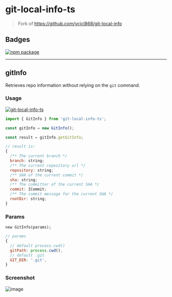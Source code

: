 
# git-local-info-ts

> Fork of <https://github.com/ycjcl868/git-local-info>

## Badges

[![npm package](https://img.shields.io/npm/v/git-local-info-ts.svg?style=flat-square)](https://www.npmjs.org/package/git-local-info-ts)

--------------------

## gitInfo

Retrieves repo information without relying on the `git` command.

### Usage

[![git-local-info-ts](https://nodei.co/npm/git-local-info-ts.png)](https://npmjs.org/package/git-local-info-ts)

```javascript
import { GitInfo } from 'git-local-info-ts';

const gitInfo = new GitInfo();

const result = gitInfo.getGitInfo;

// result is:
{
  /** The current branch */
  branch: string;
  /** The current repository url */
  repository: string;
  /** SHA of the current commit */
  sha: string;
  /** The committer of the current SHA */
  commit: ICommit;
  /** The commit message for the current SHA */
  rootDir: string;
}

```

### Params

`new GitInfo(params);`

```js
// params
{
  // default process.cwd()
  gitPath: process.cwd(),
  // default .git
  GIT_DIR: '.git',
}
```

### Screenshot

![image](https://user-images.githubusercontent.com/13595509/51222175-90a44c80-1977-11e9-81f7-e732e86c38de.png)
